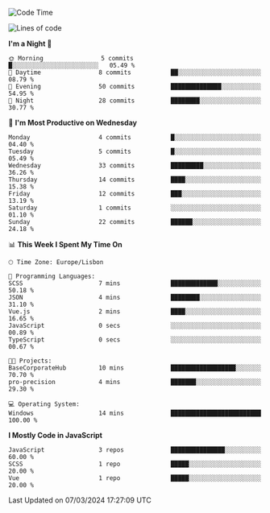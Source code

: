 <!--START_SECTION:waka-->
![Code Time](http://img.shields.io/badge/Code%20Time-36%20hrs%2024%20mins-blue)

![Lines of code](https://img.shields.io/badge/From%20Hello%20World%20I%27ve%20Written-604.9%20thousand%20lines%20of%20code-blue)

**I'm a Night 🦉** 

```text
🌞 Morning                5 commits           █░░░░░░░░░░░░░░░░░░░░░░░░   05.49 % 
🌆 Daytime                8 commits           ██░░░░░░░░░░░░░░░░░░░░░░░   08.79 % 
🌃 Evening                50 commits          ██████████████░░░░░░░░░░░   54.95 % 
🌙 Night                  28 commits          ████████░░░░░░░░░░░░░░░░░   30.77 % 
```
📅 **I'm Most Productive on Wednesday** 

```text
Monday                   4 commits           █░░░░░░░░░░░░░░░░░░░░░░░░   04.40 % 
Tuesday                  5 commits           █░░░░░░░░░░░░░░░░░░░░░░░░   05.49 % 
Wednesday                33 commits          █████████░░░░░░░░░░░░░░░░   36.26 % 
Thursday                 14 commits          ████░░░░░░░░░░░░░░░░░░░░░   15.38 % 
Friday                   12 commits          ███░░░░░░░░░░░░░░░░░░░░░░   13.19 % 
Saturday                 1 commits           ░░░░░░░░░░░░░░░░░░░░░░░░░   01.10 % 
Sunday                   22 commits          ██████░░░░░░░░░░░░░░░░░░░   24.18 % 
```


📊 **This Week I Spent My Time On** 

```text
🕑︎ Time Zone: Europe/Lisbon

💬 Programming Languages: 
SCSS                     7 mins              █████████████░░░░░░░░░░░░   50.18 % 
JSON                     4 mins              ████████░░░░░░░░░░░░░░░░░   31.10 % 
Vue.js                   2 mins              ████░░░░░░░░░░░░░░░░░░░░░   16.65 % 
JavaScript               0 secs              ░░░░░░░░░░░░░░░░░░░░░░░░░   00.89 % 
TypeScript               0 secs              ░░░░░░░░░░░░░░░░░░░░░░░░░   00.67 % 

🐱‍💻 Projects: 
BaseCorporateHub         10 mins             ██████████████████░░░░░░░   70.70 % 
pro-precision            4 mins              ███████░░░░░░░░░░░░░░░░░░   29.30 % 

💻 Operating System: 
Windows                  14 mins             █████████████████████████   100.00 % 
```

**I Mostly Code in JavaScript** 

```text
JavaScript               3 repos             ███████████████░░░░░░░░░░   60.00 % 
SCSS                     1 repo              █████░░░░░░░░░░░░░░░░░░░░   20.00 % 
Vue                      1 repo              █████░░░░░░░░░░░░░░░░░░░░   20.00 % 
```




 Last Updated on 07/03/2024 17:27:09 UTC
<!--END_SECTION:waka-->
